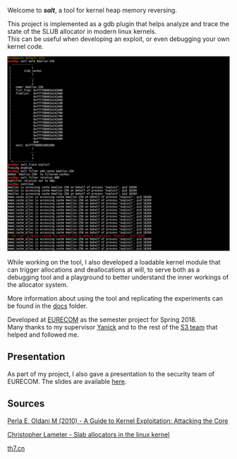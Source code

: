 Welcome to ***salt***, a tool for kernel heap memory reversing.

This project is implemented as a gdb plugin that helps analyze and trace the state of the SLUB allocator in modern linux kernels.   
This can be useful when developing an exploit, or even debugging your own kernel code.

![screenshot](docs/img/readme.png)

While working on the tool, I also developed a loadable kernel module that can trigger allocations and deallocations at will, to serve both as a debugging tool and a playground to better understand the inner workings of the allocator system.

More information about using the tool and replicating the experiments can be found in the [docs](docs) folder.

 Developed at [EURECOM](http://www.eurecom.fr/en) as the semester project for Spring 2018.  
Many thanks to my supervisor [Yanick](https://www.eurecom.fr/fr/people/fratantonio-yanick) and to the rest of the [S3 team](http://s3.eurecom.fr) that helped and followed me.

## Presentation

As part of my project, I also gave a presentation to the security team of EURECOM. The slides are available [here](XXX).

## Sources

[Perla E, Oldani M (2010) - A Guide to Kernel Exploitation: Attacking the Core](https://books.google.com/books?id=G6Zeh_XSOqUC&printsec=frontcover)

[Christopher Lameter - Slab allocators in the linux kernel](https://events.static.linuxfound.org/sites/events/files/slides/slaballocators.pdf)

[th7.cn](http://www.th7.cn/system/lin/201701/200668.shtml)

